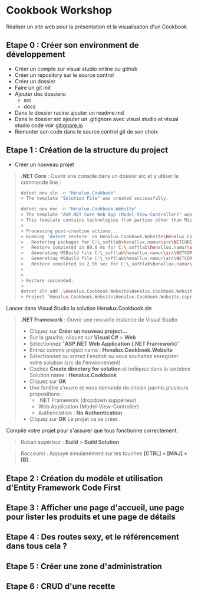 # Cookbook Workshop

Réaliser un site web pour la présentation et la visualisation d'un Cookbook 


## Etape 0 : Créer son environment de développement

* Créer un compte sur visual studio online ou github 
* Créer un repository sur le source control
* Créer un dossier 
* Faire un git init
* Ajouter des dossiers: 
    * src
    * docs
* Dans le dossier racine ajouter un readme.md
* Dans le dossier src ajouter un .gitignore avec visual studio et visual studio code voir [gitignore.io](http://www.gitignore.io)
* Remonter son code dans le source control git de son choix


## Etape 1 : Création de la structure du project

* Créer un nouveau projet 

> **.NET Core** : Ouvrir une console dans un dossier src et y utliser la commande line : 
>```bash
> dotnet new sln -n "Henalux.Cookbook"
>> The template "Solution File" was created successfully.
>
> dotnet new mvc -n "Henalux.Cookbook.Website"
>> The template "ASP.NET Core Web App (Model-View-Controller)" was created successfully.
>> This template contains technologies from parties other than Microsoft, see https://aka.ms/template-3pn for details.
>> 
>> Processing post-creation actions...
>> Running 'dotnet restore' on Henalux.Cookbook.Website\Henalux.Cookbook.Website.csproj...
>>   Restoring packages for C:\_softlab\henallux.namur\src\NETCORE\Step 1\Henalux.Cookbook.Website\Henalux.Cookbook.Website.csproj...
>>   Restore completed in 80.6 ms for C:\_softlab\henallux.namur\src\NETCORE\Step 1\Henalux.Cookbook.Website\Henalux.Cookbook.Website.csproj.
>>   Generating MSBuild file C:\_softlab\henallux.namur\src\NETCORE\Step 1\Henalux.Cookbook.Website\obj\Henalux.Cookbook.Website.csproj.nuget.g.props.
>>   Generating MSBuild file C:\_softlab\henallux.namur\src\NETCORE\Step 1\Henalux.Cookbook.Website\obj\Henalux.Cookbook.Website.csproj.nuget.g.targets.
>>   Restore completed in 2.96 sec for C:\_softlab\henallux.namur\src\NETCORE\Step 1\Henalux.Cookbook.Website\Henalux.Cookbook.Website.csproj.
>> 
>> 
>> Restore succeeded.
>> 
>dotnet sln add .\Henalux.Cookbook.Website\Henalux.Cookbook.Website.csproj
>> Project `Henalux.Cookbook.Website\Henalux.Cookbook.Website.csproj` added to the solution.
>```

Lancer dans Visual Studio la solution Henalux.Cookbook.sln

> **.NET Framework** : Ouvrir une nouvelle instance de Visual Studio
> * Cliquez sur **Créer un nouveau project...**
> * Sur la gauche, cliquez sur **Visual C#** > **Web**
> * Sélectionnez "**ASP.NET Web Application (.NET Framework)**"
> * Entrez comme project name : **Henalux.Cookbook.Website**
> * Sélectionnez ou entrez l'endroit ou vous souhaitez enregister votre solution (src de l'environement)
> * Cochez **Create directory for solution** et indiquez dans la textebox Solution name : **Henalux.Cookbook**
> * Cliquez sur **OK**
> * Une fenêtre s'ouvre et vous demande de choisir parmis plusieurs propositions :
>    * .NET Framework (dropdown suppérieur)
>    * Web Application (Model-View-Controller)
>    * Authenciation : **No Authentication**
>  * Cliquez sur **OK**
> Le projet va se créer. 

Compilé votre projet pour s'assurer que tous fonctionne correctement. 

> Ruban supérieur :  **Build** > **Build Solution**

> Raccourci : Appuyé simulanément sur les touches **[CTRL] + [MAJ] + [B]**.



## Etape 2 : Création du modèle et utilisation d'Entity Framework Code First

## Etape 3 : Afficher une page d'accueil, une page pour lister les produits et une page de détails

## Etape 4 : Des routes sexy, et le référencement dans tous cela ? 

## Etape 5 : Créer une zone d'administration

## Etape 6 : CRUD d'une recette


